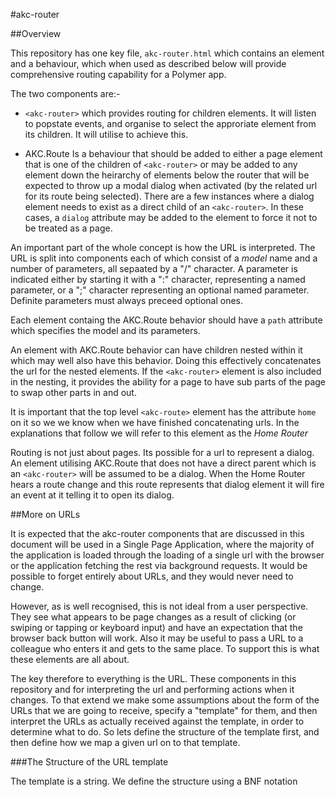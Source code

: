 #akc-router

##Overview

This repository has one key file, `akc-router.html` which contains an element and a behaviour, which when used as described below will provide comprehensive routing capability for a Polymer app.

The two components are:-

*  `<akc-router>` which provides routing for children elements.  It will listen to popstate events, and organise to select the approriate element from its children. It will utilise <neon-animated-pages> to achieve this.

* AKC.Route Is a behaviour that should be added to either a page element that is one of the children of `<akc-router>` or may be added to any element down the heirarchy of elements below the router that will be expected to throw up a modal dialog when activated (by the related url for its route being selected). There are a few instances where a dialog element needs to exist as a direct child of an `<akc-router>`.  In these cases, a `dialog` attribute may be added to the element to force it not to be treated as a page.

An important part of the whole concept is how the URL is interpreted. The URL is split into components each of which consist of a *model* name and a number of parameters, all sepaated by a "/" character. A parameter is indicated either by starting it with a ":" character, representing a named parameter, or a ";" character representing an optional named parameter.  Definite parameters must always preceed optional ones.

Each element containg the AKC.Route behavior should have a `path` attribute which specifies the model and its parameters.  

An element with AKC.Route behavior can have children nested within it which may well also have this behavior. Doing this effectively concatenates the url for the nested elements.  If the `<akc-router>`  element is also included in the nesting, it provides the ability for a page to have sub parts of the page to swap other parts in and out.

It is important that the top level `<akc-route>` element has the attribute `home` on it so we we know when we have finished concatenating urls.  In the explanations that follow we will refer to this element as the *Home Router*

Routing is not just about pages.  Its possible for a url to represent a dialog.   An element utilising AKC.Route that does not have a direct parent which is an `<akc-router>` will be assumed to be a dialog. When the Home Router hears a route change and this route represents that dialog element it will fire an event at it telling it to open its dialog.

##More on URLs

It is expected that the akc-router components that are discussed in this document will be used in a Single Page Application, where the majority of the application is loaded through the loading of a single url with the browser or the application fetching the rest via background requests.  It would be possible to forget entirely about URLs, and they would never need to change.

However, as is well recognised, this is not ideal from a user perspective.  They see what appears to be page changes as a result of clicking (or swiping or tapping or keyboard input) and have an expectation that the browser back button will work.  Also it may be useful to pass a URL to a colleague who enters it and gets to the same place. To support this is what these elements are all about.

The key therefore to everything is the URL.  These components in this repository and for interpreting the url and performing actions when it changes.  To that extend we make some assumptions about the form of the URLs that we are going to receive, specify a "template" for them, and then interpret the URLs as actually received against the template, in order to determine what to do.  So lets define the structure of the template first, and then define how we map a given url on to that template.

###The Structure of the URL template

The template is a string. We define the structure using a BNF notation

<template> ::=  <models> | <home model> | <models> <home-model>

<home model> ::= / 

<models> ::= <model> | <model> <models>

<model> ::= <model name> <fixed params> <optional params> | <model name> <fixed-params> | <model name> <optional params> | <model name>

<model name> :: = / <name>

<name> ::= <letter> | <letter> <name-remainder>

<name remainder> ::= <symbol> | <symbol> <name remainder>

<symbol> ::= <letter> | <digit> 

<fixed params> ::= <fixed param> | <fixed param> <fixed params>

<fixed params> ::= /:<name>

<optional params> ::= <optional param> | <optional param> <optional params>

<optional param> ::= /:<name> 

What this notation implies is that the template is split up into a series of Models (with a special case for the Home Model and given the special name '/') each of which can have a combination of fixed and optional parameters, provided all the optional parameters follow the fixed ones.

Each Model is represented by an `AKC.Route` module in the DOM element hierarchy, the more left the model in the template, the higher up the DOM it is.  Each unique template should represent one of the paths down the DOM element hierarchy starting at the Home Router element and ending at the deepest nested `AKC.Route` element.

The collection of possible templates made up from all the possible paths starting at the Home Router and is represented by a tree structure of Models.

###Mapping URL to the template.

When an actual URL is to be processed by the Home Router it needs to compare it against the set of templates to see which one is applicable.  With the exception of the special case of the url of '/' (where it matches a template that only has a home model in it), the url is split into strings separated by the '/' symbol. It tries to match the first string against the names of the top level of models. If it can't find it it fails to match.

If it finds a name, it tries to assign the subsequent segments to all of the fixed parameters.  Assuming this succeeds if says it is now working on the current Model. It then needs to work out how many, if any, of the optional parameters are represented within the URL. If the next string matches the name of any of the immediate children of Model it is working on then it assumes that no more of the optional parameters are present and moves on down the hierarchy.  If none match, it can assign the optional parameter a value of the string, and then it repeats the process for the next parameters.

If, in processing the URL as defined above, it reaches the end of the URL, then either it must be working on a Model that has no more children, or one of the children must be a Router with a "Home" Model sitting beneath it.

Any failure to find a match using the above rules will result in the Home Router assuming it can no longer schedule this URL. If the failure to match came from a `popstate` event or from the url that was being scheduled at the end of the **ready** stage (see below) then we redirect to the 404 page.  If the problem occurred after the `akc-route-change` event, then the router will throw an `akc-route-error` error.

###Redirecting to a 404 page.

We will assume that whatever server is configured to run this application, its configured to check if real files exist and serve them, else to actually serve the main index.html file of the application regardless of the URL.

The Home Router has an optional "404" attribute which can define the url of a 404 page.  It defaults to "/404.html". It will use this if it can't find a match

##How the elements work

###At the ready stage

As each element with the `AKC.Route` behavior becomes *ready* and adds itself to list of route nodes being prepared, along with its path attribute.  It will also analyse the model parameters that the path attribute implies and prepare properties to hold the actual values of those parameters when the url fires. 

When an `<akc router>` element becomes ready it just adds itself to the list of route nodes being prepared, as it does not have any model to worry about.

In addition, both of the above elements will scan the list of nodes being prepared, and check if they are a descendent of themselves.  For those that are:-

* It will remove them from the list of route nodes being preared and add them as a child element of its own entry 
* For an `<akc-router` element, it checks if is is the direct parent of the node, it which case :-
  * For `AKC.Route` nodes it marks them as a page unless they have the `dialog` attribute.
  * For `<akc-router>` nodes, it removes them and adds all its children to its own list of children.
* For an `<akc-router` which is the Home Router it will set up listeners for `windows.onpopstate`, some of the other custom events (see below).

Note it is possible that someone has created an element with these properties outside of the children of the Home Router.  When the Home Router's ready callback is called they may or may not already be in the route list.  If they are, the Home Router will throw a custom error `akc-route-error`.  If the route appears in the route-list after the Home Router is ready, then it will check it later, when responding to other events, and throw the error then.

Finally, the Home Router checks the current url and dispatches the appropriate Page or Dialog.

### When the Application or user wants to change route.

In general, we want to avoid allowing the user to click on something and have it dispatch a request to the server.  If they do, then the server should be configured to return the same resource (generally index.html).  The process in the previous section repeats itself as the page reloads and we end up were we intended to be, albeit at cost of performance.

A better approach will be for the application to fire an event and for the various elements in the hierarchy to listen for those events, and then perform the appropriate actions.

There are five such events that will be used:-

1. `akc-route-change` This will be when the application wants to request a change to a new url.
2. `akc-route-cancel` The application wishes to return to the previous page (dialog cancel is the most like source of this event)
3. `akc-route-save` This is when the application has obtained the data related to its model parameters and wants to save the data it might have obtained.
4. `akc-route-page` This is when the Home Router wants to tell a sub page
5. `akc-route-dialog` This is when a router wants to tell a dialog to open.

#### akc-route-change and popstate event

The `akc-route-change` event can be fired by anywhere in the application (provided it is a descendant of the Home Router), and will picked up by the Home Router.  It will call `history.pushState()` to save the change of route to the browser history.

The `popstate` event will be fired when the user has selected the back button on the browser. The difference in this case, is that the url, and by extrapolation, the models of all the `AKC.Route` elements it refers to will have recently retrieved key state data from the server.  We retrieve this as a result of this event, and include it in the notifications below. 

We fire either a `akc-route-page` event or a `akc-route-dialog` event at the `AKC.Route` element whose path is represented by the right hand end of the url.

#### akc-route-cancel event

This event will be fired by an element that has just closed its dialog box as a result of a cancel action.  The Home Router will listen for this and call `history.Back()` to return to the previous page.  Note, this should result in a `popstate` event firing.

#### akc-route-save event

This event is fired by an element when it has just retrieved key model data as a result of page change and it hasn't got any descendents who might be also wanting to save data.  It will be listened to by each `AKC-Route` element up the document hierarchy and possibly **cancelled**.  This receiving element will not cancel this save event if it has nothing of its own to add to the state (because the url change last seen didn't change its model parameters), but if it too is collecting data as a result of a page change it will delay the event until it also has its data, and will pass it on combined.

When the Home Router eventually receives this event it uses `history.replaceState()` to put the new state object against the current url.

#### akc-route-page event

The Home Router fires this event as a result of url change.  It will fire it directly<sup name="f1">[1](#footnote1)</sup> to the  `AKC.Route` page element at the leaf node of the hierarchy represented by the url.  We allow it to bubble up the hierarchy.  If this event is the result of a `popstate` event, it will include a marker to say so, and include the current `history.state`.

`AKC.Route` elements will use it to update their model (and then potentially save the state), `<akc-router>` elements will use it to inform their `<neon-animated-pages>` element to change page.

It is important that whenever it a element receives this event directly (ie it is the target) and it is **not** a `popstate` related event, it fires the `akc-route-save` event (asynchronously), even if there is nothing to save, because elements above it might be waiting for it. 

#### akc-route-dialog event

The Home Router fires this event directly on the Dialog element it wants to open. Other `AKC.Route` elements up the hierarchy will listen to for it bubbling up to decide if to update their own state.  As with `akc-route-page` events `popstate` handling and `akc-route-save` handling should be the same.

### Key Data Structures

The `RouteList` is used during the **ready** phase of the elements, and is used to hold a list of **model** elements as they are being formed into the full model hierarchy.  Each `model` contains the following fields:-
* `name` The name of this model
* `element` The element that processes this model
* `fixed` An Array of Strings, representing the names of the fixed parameters
* `optional` An array of Strings, representing the names of the optional parameters
* `values` A Object as a Key'ed array of values at last url change for each name in the `fixed` and `optional` Arrays
* `children` An Array of `model` entries representing the children in the hierarchy.  They are ordered to match the ordering in the DOM.
* `isPage` A Boolean flag to show that this is an element that should be displayed by a higher level `<akc-router` element (If this parameter is `false` then either the `element` field will say this is an `akc-router`, otherwise it is a dialog)

A `State` object is created as passed up the Model hierarchy (by event bubbling) when the `akc-route-save` event is fired.  The object is a keyed Array, which each key being the module name.  The state can be anything the element using the `AKC.Route` behavior thinks is appropriate in order to be able to reproduce its state when the browsers back button is used.  As this object makes its way up the Model hierarchy, each Model will add its own key to this object.


<a name="footnote1"><strong>1</strong></a>: It is important that elements higher up the hierarchy create a Promise to go and get data as a result of this `akc-route-page` event before they receive the bubling up `akc-route-save` event from one of their children so that they know whether to cancel it or pass it on. Until I get further into the implementation and testing it I don't know if my assumption that this will happen this way is true.  The alternative is have the Home Router fire events to all elements down the hierarchy in turn, starting at the highest first, and have each one cancel it, so it doesn't buble back up again.  Another alternative much be to make the events track down the hierarchy, but I am led to believe this doesn't work well. [↩](#f1)
